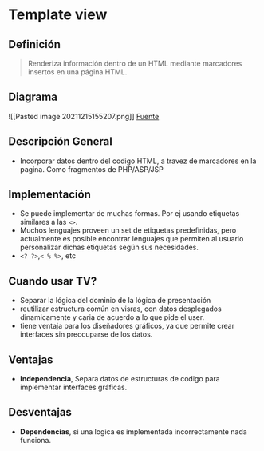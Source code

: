 # Template view

## Definición

> Renderiza información dentro de un HTML mediante marcadores insertos en una página HTML.

## Diagrama

![[Pasted image 20211215155207.png]]
[Fuente](https://www.martinfowler.com/eaaCatalog/templateView.html)

## Descripción General

- Incorporar datos dentro del codigo HTML, a travez de marcadores en la pagina. Como fragmentos de PHP/ASP/JSP

## Implementación

- Se puede implementar de muchas formas. Por ej usando etiquetas similares a las `<>`.
- Muchos lenguajes proveen un set de etiquetas predefinidas, pero actualmente es posible encontrar lenguajes que permiten al usuario personalizar dichas etiquetas según sus necesidades.
- `<? ?>`,`< % %>`, etc

## Cuando usar TV?

- Separar la lógica del dominio de la lógica de presentación
- reutilizar estructura común en visras, con datos desplegados dinamicamente y caria de acuerdo a lo que pide el user.
- tiene ventaja para los diseñadores gráficos, ya que permite crear interfaces sin preocuparse de los datos.

## Ventajas

- **Independencia**, Separa datos de estructuras de codigo para implementar interfaces gráficas.

## Desventajas

- **Dependencias**, si una logica es implementada incorrectamente nada funciona.